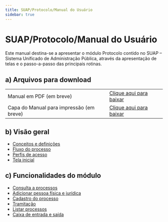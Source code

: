 ```yaml
---
title: SUAP/Protocolo/Manual do Usuário
sidebar: true
---
```


# SUAP/Protocolo/Manual do Usuário

Este manual destina-se a apresentar o módulo Protocolo contido no SUAP – Sistema Unificado de Administração Pública, através da apresentação de telas e o passo-a-passo das principais rotinas.

## a) Arquivos para download
|               |             |
| :-------------| :-----------|
|Manual em PDF (em breve)|[Clique aqui para baixar]()|
|Capa do Manual para impressão (em breve)|[Clique aqui para baixar]()|

## b) Visão geral
* [Conceitos e definições](/guides/suap/models/protocolo_manual_do_usuario_conceitos_e_definicoes.html)
* [Fluxo do processo](/guides/suap/models/protocolo_manual_do_usuario_fluxo_do_processo.html)
* [Perfis de acesso](/guides/suap/models/protocolo_manual_do_usuario_perfis_de_acesso.html)
* [Tela inicial](/guides/suap/models/tela_inicial.html)

## c) Funcionalidades do módulo
* [Consulta a processos](/guides/suap/models/protocolo_manual_do_usuario_consulta_a_processos.html)
* [Adicionar pessoa física e jurídica](/guides/suap/models/protocolo_manual_do_usuario_adicionar_pessoa_fisica_e_juridica.html)
* [Cadastro do processo](/guides/suap/models/protocolo_manual_do_usuario_cadastro_do_processo.html)
* [Tramitação](/guides/suap/models/protocolo_manual_do_usuario_tramitacao.html)
* [Listar processos](/guides/suap/models/protocolo_manual_do_usuario_listar_processos.html)
* [Caixa de entrada e saída](/guides/suap/models/protocolo_manual_do_usuario_caixa_de_entrada_e_saida.html)